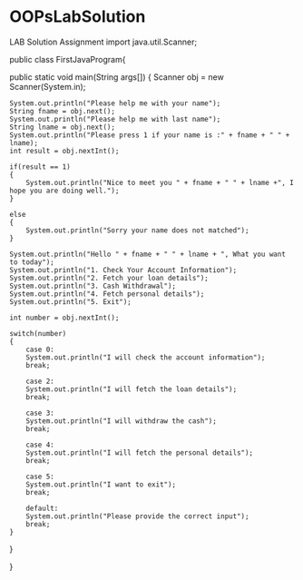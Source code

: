 # OOPsLabSolution
LAB Solution Assignment
import java.util.Scanner;

public class FirstJavaProgram{

public static void main(String args[])
{
	Scanner obj = new Scanner(System.in);
	
	System.out.println("Please help me with your name");
	String fname = obj.next();
	System.out.println("Please help me with last name");
	String lname = obj.next();
	System.out.println("Please press 1 if your name is :" + fname + " " + lname);
	int result = obj.nextInt();
	
	if(result == 1)
	{
		System.out.println("Nice to meet you " + fname + " " + lname +", I hope you are doing well.");
	}
	
	else
	{
		System.out.println("Sorry your name does not matched");
	}
	
	System.out.println("Hello " + fname + " " + lname + ", What you want to today");
	System.out.println("1. Check Your Account Information");
	System.out.println("2. Fetch your loan details");
	System.out.println("3. Cash Withdrawal");
	System.out.println("4. Fetch personal details");
	System.out.println("5. Exit");
	
	int number = obj.nextInt();
	
	switch(number)
	{
		case 0:
		System.out.println("I will check the account information");
		break;
		
		case 2:
		System.out.println("I will fetch the loan details");
		break;
		
		case 3:
		System.out.println("I will withdraw the cash");
		break;
		
		case 4:
		System.out.println("I will fetch the personal details");
		break;
		
		case 5:
		System.out.println("I want to exit");
		break;
		
		default:
		System.out.println("Please provide the correct input");
		break;
	}

	
}

}
